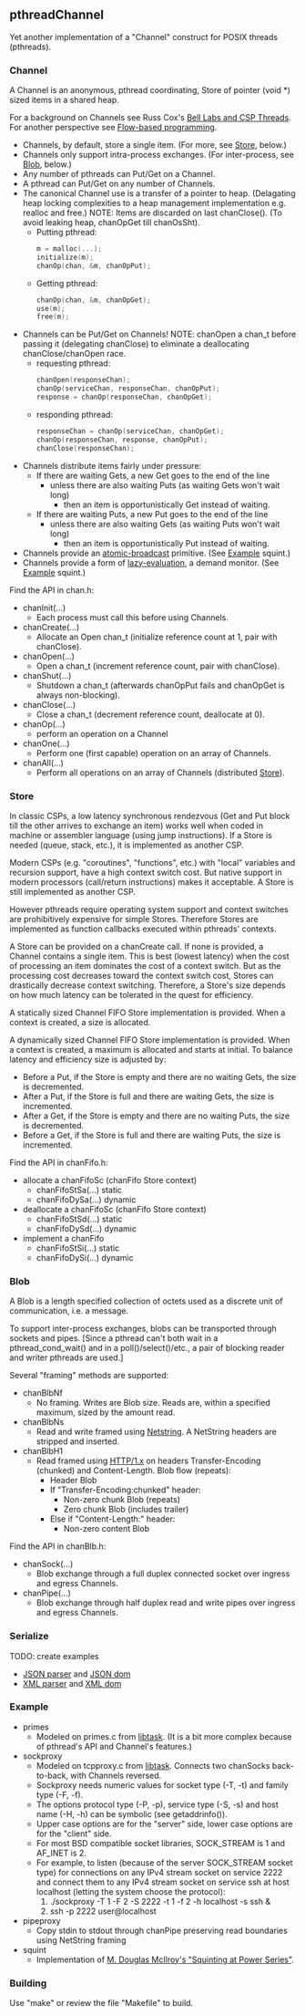 ## pthreadChannel

Yet another implementation of a "Channel" construct for POSIX threads (pthreads).

### Channel

A Channel is an anonymous, pthread coordinating, Store of pointer (void *) sized items in a shared heap.

For a background on Channels see Russ Cox's [Bell Labs and CSP Threads](https://swtch.com/~rsc/thread/).
For another perspective see [Flow-based programming](https://en.wikipedia.org/wiki/Flow-based_programming).

* Channels, by default, store a single item. (For more, see [Store](#store), below.)
* Channels only support intra-process exchanges. (For inter-process, see [Blob](#blob), below.)
* Any number of pthreads can Put/Get on a Channel.
* A pthread can Put/Get on any number of Channels.
* The canonical Channel use is a transfer of a pointer to heap. (Delagating heap locking complexities to a heap management implementation e.g. realloc and free.)
NOTE: Items are discarded on last chanClose(). (To avoid leaking heap, chanOpGet till chanOsSht).
  * Putting pthread:
    ````C
    m = malloc(...);
    initialize(m);
    chanOp(chan, &m, chanOpPut);
    ````
  * Getting pthread:
    ````C
    chanOp(chan, &m, chanOpGet);
    use(m);
    free(m);
    ````
* Channels can be Put/Get on Channels!
NOTE: chanOpen a chan_t before passing it (delegating chanClose) to eliminate a deallocating chanClose/chanOpen race.
  * requesting pthread:
    ````C
    chanOpen(responseChan);
    chanOp(serviceChan, responseChan, chanOpPut);
    response = chanOp(responseChan, chanOpGet);
    ````
  * responding pthread:
    ````C
    responseChan = chanOp(serviceChan, chanOpGet);
    chanOp(responseChan, response, chanOpPut);
    chanClose(responseChan);
    ````
* Channels distribute items fairly under pressure:
  * If there are waiting Gets, a new Get goes to the end of the line
    * unless there are also waiting Puts (as waiting Gets won't wait long)
      * then an item is opportunistically Get instead of waiting.
  * If there are waiting Puts, a new Put goes to the end of the line
    * unless there are also waiting Gets (as waiting Puts won't wait long)
      * then an item is opportunistically Put instead of waiting.
* Channels provide an [atomic-broadcast](https://en.wikipedia.org/wiki/Atomic_broadcast) primitive. (See [Example](#example) squint.)
* Channels provide a form of [lazy-evaluation](https://en.wikipedia.org/wiki/Lazy_evaluation), a demand monitor. (See [Example](#example) squint.)

Find the API in chan.h:

* chanInit(...)
  * Each process must call this before using Channels.
* chanCreate(...)
  * Allocate an Open chan_t (initialize reference count at 1, pair with chanClose).
* chanOpen(...)
  * Open a chan_t (increment reference count, pair with chanClose).
* chanShut(...)
  * Shutdown a chan_t (afterwards chanOpPut fails and chanOpGet is always non-blocking).
* chanClose(...)
  * Close a chan_t (decrement reference count, deallocate at 0).
* chanOp(...)
  * perform an operation on a Channel
* chanOne(...)
  * Perform one (first capable) operation on an array of Channels.
* chanAll(...)
  * Perform all operations on an array of Channels (distributed [Store](#store)).

### Store

In classic CSPs, a low latency synchronous rendezvous (Get and Put block till the other arrives to exchange an item)
works well when coded in machine or assembler language (using jump instructions).
If a Store is needed (queue, stack, etc.), it is implemented as another CSP.

Modern CSPs (e.g. "coroutines", "functions", etc.) with "local" variables and recursion support, have a high context switch cost.
But native support in modern processors (call/return instructions) makes it acceptable.
A Store is still implemented as another CSP.

However pthreads require operating system support and context switches are prohibitively expensive for simple Stores.
Therefore Stores are implemented as function callbacks executed within pthreads' contexts.

A Store can be provided on a chanCreate call.
If none is provided, a Channel contains a single item.
This is best (lowest latency) when the cost of processing an item dominates the cost of a context switch.
But as the processing cost decreases toward the context switch cost, Stores can drastically decrease context switching.
Therefore, a Store's size depends on how much latency can be tolerated in the quest for efficiency.

A statically sized Channel FIFO Store implementation is provided.
When a context is created, a size is allocated.

A dynamically sized Channel FIFO Store implementation is provided.
When a context is created, a maximum is allocated and starts at initial.
To balance latency and efficiency size is adjusted by:
* Before a Put, if the Store is empty and there are no waiting Gets, the size is decremented.
* After a Put, if the Store is full and there are waiting Gets, the size is incremented.
* After a Get, if the Store is empty and there are no waiting Puts, the size is decremented.
* Before a Get, if the Store is full and there are waiting Puts, the size is incremented.

Find the API in chanFifo.h:

* allocate a chanFifoSc (chanFifo Store context)
  * chanFifoStSa(...) static
  * chanFifoDySa(...) dynamic
* deallocate a chanFifoSc (chanFifo Store context)
  * chanFifoStSd(...) static
  * chanFifoDySd(...) dynamic
* implement a chanFifo
  * chanFifoStSi(...) static
  * chanFifoDySi(...) dynamic

### Blob

A Blob is a length specified collection of octets used as a discrete unit of communication, i.e. a message.

To support inter-process exchanges, blobs can be transported through sockets and pipes.
[Since a pthread can't both wait in a pthread_cond_wait() and in a poll()/select()/etc., a pair of blocking reader and writer pthreads are used.]

Several "framing" methods are supported:

* chanBlbNf
  * No framing. Writes are Blob size. Reads are, within a specified maximum, sized by the amount read.
* chanBlbNs
  * Read and write framed using [Netstring](https://en.wikipedia.org/wiki/Netstring).
A NetString headers are stripped and inserted.
* chanBlbH1
  * Read framed using [HTTP/1.x](https://en.wikipedia.org/wiki/Hypertext_Transfer_Protocol) on headers Transfer-Encoding (chunked) and Content-Length.
Blob flow (repeats):
    * Header Blob
    * If "Transfer-Encoding:chunked" header:
      * Non-zero chunk Blob (repeats)
      * Zero chunk Blob (includes trailer)
    * Else if "Content-Length:" header:
      * Non-zero content Blob

Find the API in chanBlb.h:

* chanSock(...)
  * Blob exchange through a full duplex connected socket over ingress and egress Channels.
* chanPipe(...)
  * Blob exchange through half duplex read and write pipes over ingress and egress Channels.

### Serialize

TODO: create examples

* [JSON parser](https://github.com/gdavidbutler/jsonTrivialCallbackParser) and [JSON dom](https://github.com/gdavidbutler/jsonTrivialDom)
* [XML parser](https://github.com/gdavidbutler/xmlTrivialCallbackParser) and [XML dom](https://github.com/gdavidbutler/xmlTrivialDom)

### Example

* primes
  * Modeled on primes.c from [libtask](https://swtch.com/libtask/).
(It is a bit more complex because of pthread's API and Channel's features.)
* sockproxy
  * Modeled on tcpproxy.c from [libtask](https://swtch.com/libtask/).
Connects two chanSocks back-to-back, with Channels reversed.
  * Sockproxy needs numeric values for socket type (-T, -t) and family type (-F, -f).
  * The options protocol type (-P, -p), service type (-S, -s) and host name (-H, -h) can be symbolic (see getaddrinfo()).
  * Upper case options are for the "server" side, lower case options are for the "client" side.
  * For most BSD compatible socket libraries, SOCK_STREAM is 1 and AF_INET is 2.
  * For example, to listen (because of the server SOCK_STREAM socket type) for connections on any IPv4 stream socket on service 2222 and connect them to any IPv4 stream socket on service ssh at host localhost (letting the system choose the protocol):
    1. ./sockproxy -T 1 -F 2 -S 2222 -t 1 -f 2 -h localhost -s ssh &
    1. ssh -p 2222 user@localhost
* pipeproxy
  * Copy stdin to stdout through chanPipe preserving read boundaries using NetString framing
* squint
  * Implementation of [M. Douglas McIlroy's "Squinting at Power Series"](https://swtch.com/~rsc/thread/squint.pdf).

### Building

Use "make" or review the file "Makefile" to build.
